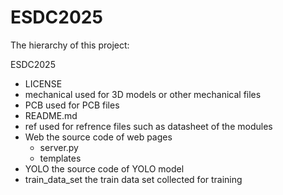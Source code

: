 # ESDC2025

The hierarchy of this project:

ESDC2025
* LICENSE
* mechanical            used for 3D models or other mechanical files
* PCB                   used for PCB files
* README.md
* ref                   used for refrence files such as datasheet of the modules
* Web                   the source code of web pages
  * server.py
  * templates
* YOLO                  the source code of YOLO model
* train_data_set        the train data set collected for training
